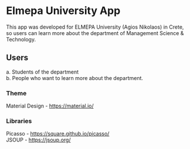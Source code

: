 # Elmepa University App

This app was developed for ELMEPA University (Agios Nikolaos) in Crete, so users can learn more about the department of Management Science & Technology.

## Users

a. Students of the department <br/>
b. People who want to learn more about the department.

### Theme 

Material Design - https://material.io/

### Libraries

Picasso - https://square.github.io/picasso/ <br/>
JSOUP - https://jsoup.org/
